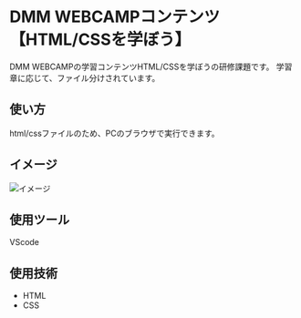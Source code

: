 # DMM WEBCAMPコンテンツ【HTML/CSSを学ぼう】
DMM WEBCAMPの学習コンテンツHTML/CSSを学ぼうの研修課題です。
学習章に応じて、ファイル分けされています。

## 使い方
html/cssファイルのため、PCのブラウザで実行できます。

## イメージ
![イメージ](https://user-images.githubusercontent.com/86041660/147757809-4a9900a4-7ba9-478e-9e20-2ebfb24fe1e7.png)

## 使用ツール
VScode

## 使用技術
- HTML
- CSS